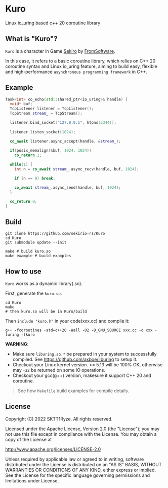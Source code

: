 # Kuro
Linux io_uring based c++ 20 coroutine library

## What is "Kuro"?
`Kuro` is a character in Game [Sekiro](https://www.sekirothegame.com/) by [FromSoftware](https://www.fromsoftware.jp/ww/).

In this case, it refers to a basic coroutine library, which
relies on C++ 20 coroutine syntax and Linux io_uring feature,
aiming to build easy, flexible and high-performance
`asynchronous programming framework` in C++.

## Example
```C++
Task<int> co_echo(std::shared_ptr<io_uring>& handle) {
  void* buf;
  TcpListener listener = TcpListener();
  TcpStream stream_ = TcpStream();

  listener.bind_socket("127.0.0.1", htons(3344));
  
  listener.listen_socket(1024);

  co_await listener.async_accept(handle, &stream_);
  
  if(posix_memalign(&buf, 1024, 1024))
    co_return 1;

  while(1) {
    int n = co_await stream_.async_recv(handle, buf, 1024);

    if (n == 0) break;

    co_await stream_.async_send(handle, buf, 1024);
  }

  co_return 0;
}
```

## Build
```shell
git clone https://github.com/sekirio-rs/Kuro
cd Kuro
git submodule update --init

make # build kuro.so
make example # build examples
```

## How to use
`Kuro` works as a dynamic library(.so).

First, generate the `kuro.so`:
```shell
cd Kuro
make
# then kuro.so will be in Kuro/build
```

Then `include "kuro.h"` in your code(xxx.cc) and compile it:
```shell
g++ -fcoroutines -std=c++20 -Wall -O2 -D_GNU_SOURCE xxx.cc -o xxx -luring -lkuro
```

**WARNING**:
* Make sure `liburing.so.*` be prepared in your system to successfully compiled. See https://github.com/axboe/liburing to setup it.
* Checkout your Linux kernel version. >= 5.13 will be 100% OK, otherwise may `-22` be returned on some IO operations.
* Checkout your gcc(g++) version, makesure it support C++ 20 and coroutine.


> See how `Makefile` build examples for compile details.

## License
Copyright (C) 2022 SKTT1Ryze. All rights reserved.

Licensed under the Apache License, Version 2.0 (the "License");
you may not use this file except in compliance with the License.
You may obtain a copy of the License at

  http://www.apache.org/licenses/LICENSE-2.0

Unless required by applicable law or agreed to in writing, software
distributed under the License is distributed on an "AS IS" BASIS,
WITHOUT WARRANTIES OR CONDITIONS OF ANY KIND, either express or implied.
See the License for the specific language governing permissions and
limitations under License.


